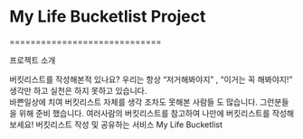 
# My Life Bucketlist Project
=============================

프로젝트 소개

버킷리스트를 작성해본적 있나요? 우리는 항상 “저거해봐야지” , “이거는 꼭 해봐야지!” 생각만 하고 실천은 하지 못하고 있습니다.  
바쁜일상에 치여 버킷리스트 자체를 생각 조차도 못해본 사람들 도 많습니다. 그런분들을 위해 준비 했습니다. 여러사람의 버킷리스트를 참고하여 나만에 버킷리스트를 작성해보세요! 
버킷리스트 작성 및 공유하는 서비스 My Life Bucketlist
